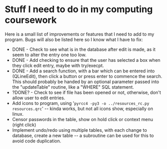 # Stuff I need to do in my computing coursework

Here is a small list of improvements or features that I need to add to my program. Bugs will also be listed here so I know what I have to fix:

* DONE - Check to see what is in the database after edit is made, as it seem to alter the entry one too low.
* DONE - Add checking to ensure that the user has selected a box when they click edit entry, maybe with try/execpt.
* DONE - Add a search function, with a bar which can be entered into (QLineEdit), then click a button or press enter to commence the search. This should probably be handed by an optional parameter passed into the "updateTable" routine, like a "WHERE" SQL statement.
* ?DONE? - Check to see if file has been opened or not, otherwise, don't allow user to edit entries.
* Add icons to program, using '```pyrcc4 -py3 -o ../resources_rc.py resources.qrc```' -- kinda works, but not all icons show, especially on linux.
* Censor passwords in the table, show on hold click or context menu (right click)
* Implement undo/redo using multiple tables, with each change to database, create a new table -- a subroutine can be used for this to avoid code duplication.
